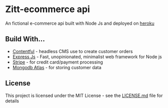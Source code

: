 # Zitt-ecommerce api

An fictional e-commerce api built with Node Js and deployed on [heroku](https://)

## Build With...

- [Contentful](https://www.contentful.com/) - headless CMS use to create customer orders
- [Express Js](https://expressjs.com/) - Fast, unopinionated, minimalist web framework for Node js
- [Stripe](https://stripe.com/en-ca) - for credit card/payment processing
- [Mongodb Atlas](https://stripe.com/en-ca) - for storing customer data

## License

This project is licensed under the MIT License - see the [LICENSE.md](LICENSE.md) file for details
